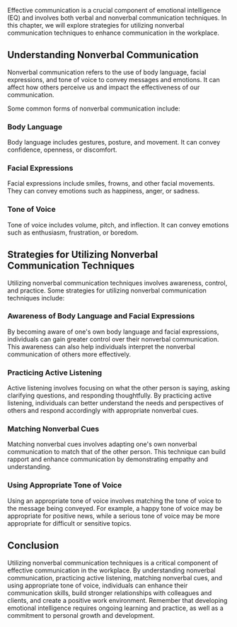 
Effective communication is a crucial component of emotional intelligence (EQ) and involves both verbal and nonverbal communication techniques. In this chapter, we will explore strategies for utilizing nonverbal communication techniques to enhance communication in the workplace.

Understanding Nonverbal Communication
-------------------------------------

Nonverbal communication refers to the use of body language, facial expressions, and tone of voice to convey messages and emotions. It can affect how others perceive us and impact the effectiveness of our communication.

Some common forms of nonverbal communication include:

### Body Language

Body language includes gestures, posture, and movement. It can convey confidence, openness, or discomfort.

### Facial Expressions

Facial expressions include smiles, frowns, and other facial movements. They can convey emotions such as happiness, anger, or sadness.

### Tone of Voice

Tone of voice includes volume, pitch, and inflection. It can convey emotions such as enthusiasm, frustration, or boredom.

Strategies for Utilizing Nonverbal Communication Techniques
-----------------------------------------------------------

Utilizing nonverbal communication techniques involves awareness, control, and practice. Some strategies for utilizing nonverbal communication techniques include:

### Awareness of Body Language and Facial Expressions

By becoming aware of one's own body language and facial expressions, individuals can gain greater control over their nonverbal communication. This awareness can also help individuals interpret the nonverbal communication of others more effectively.

### Practicing Active Listening

Active listening involves focusing on what the other person is saying, asking clarifying questions, and responding thoughtfully. By practicing active listening, individuals can better understand the needs and perspectives of others and respond accordingly with appropriate nonverbal cues.

### Matching Nonverbal Cues

Matching nonverbal cues involves adapting one's own nonverbal communication to match that of the other person. This technique can build rapport and enhance communication by demonstrating empathy and understanding.

### Using Appropriate Tone of Voice

Using an appropriate tone of voice involves matching the tone of voice to the message being conveyed. For example, a happy tone of voice may be appropriate for positive news, while a serious tone of voice may be more appropriate for difficult or sensitive topics.

Conclusion
----------

Utilizing nonverbal communication techniques is a critical component of effective communication in the workplace. By understanding nonverbal communication, practicing active listening, matching nonverbal cues, and using appropriate tone of voice, individuals can enhance their communication skills, build stronger relationships with colleagues and clients, and create a positive work environment. Remember that developing emotional intelligence requires ongoing learning and practice, as well as a commitment to personal growth and development.
